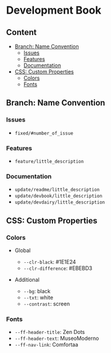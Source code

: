 # Development Book

## **Content**
- [Branch: Name Convention](#branch-name-convention)
  - [Issues](#issues)
  - [Features](#features)
  - [Documentation](#documentation)
- [CSS: Custom Properties](#css-custom-properties)
  - [Colors](#colors)
  - [Fonts](#fonts)

## **Branch: Name Convention**
### **Issues**
  - `fixed/#number_of_issue`

### **Features**
  - `feature/little_description`

### **Documentation**
  - `update/readme/little_description`
  - `update/devbook/little_description`
  - `update/devdairy/little_description`

## **CSS: Custom Properties**
### **Colors**
  - Global
    - `--clr-black`: #1E1E24
    - `--clr-difference`: #EBEBD3

  - Additional
    - `--bg`: black
    - `--txt`: white
    - `--contrast`: screen

### **Fonts**
  - `--ff-header-title`: Zen Dots
  - `--ff-header-text`: MuseoModerno
  - `--ff-nav-link`: Comfortaa